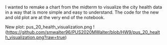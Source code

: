 I wanted to remake a chart from the midterm to visualize the city health data in a way that is more simple and easy to understand. The code for the new and old plot are at the very end of the notebook.

New plot:
pus_20_health_visualization.png
!(https://github.com/smwalter96/PUS2020MWalter/blob/HW9/pus_20_health_visualization.png?raw=true)
